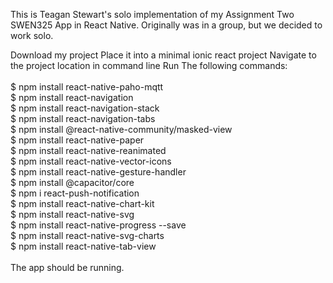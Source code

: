 This is Teagan Stewart's solo implementation of my Assignment Two SWEN325 App in React Native. Originally was in a group, but we decided to work solo.

Download my project
Place it into a minimal ionic react project
Navigate to the project location in command line
Run The following commands:     <br/>  
$ npm install react-native-paho-mqtt <br/>
$ npm install react-navigation <br/>
$ npm install react-navigation-stack <br/>
$ npm install react-navigation-tabs <br/>
$ npm install @react-native-community/masked-view <br/>
$ npm install react-native-paper <br/>
$ npm install react-native-reanimated <br/>
$ npm install react-native-vector-icons <br/>
$ npm install react-native-gesture-handler <br/>
$ npm install @capacitor/core <br/>
$ npm i react-push-notification <br/>
$ npm install react-native-chart-kit <br/>
$ npm install react-native-svg <br/>
$ npm install react-native-progress --save <br/>
$ npm install react-native-svg-charts <br/>
$ npm install react-native-tab-view <br/>
<br/>
The app should be running.
